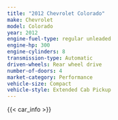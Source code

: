 ```yaml
---
title: "2012 Chevrolet Colorado"
make: Chevrolet
model: Colorado
year: 2012
engine-fuel-type: regular unleaded
engine-hp: 300
engine-cylinders: 8
transmission-type: Automatic
driven-wheels: Rear wheel drive
number-of-doors: 4
market-category: Performance
vehicle-size: Compact
vehicle-style: Extended Cab Pickup
---
```


{{< car_info >}}
